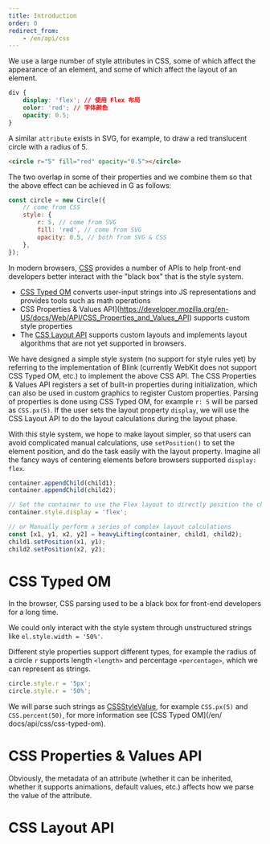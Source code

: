 ```yaml
---
title: Introduction
order: 0
redirect_from:
    - /en/api/css
---
```


We use a large number of style attributes in CSS, some of which affect the appearance of an element, and some of which affect the layout of an element.

```css
div {
    display: 'flex'; // 使用 Flex 布局
    color: 'red'; // 字体颜色
    opacity: 0.5;
}
```

A similar `attribute` exists in SVG, for example, to draw a red translucent circle with a radius of 5.

```html
<circle r="5" fill="red" opacity="0.5"></circle>
```

The two overlap in some of their properties and we combine them so that the above effect can be achieved in G as follows:

```js
const circle = new Circle({
    // come from CSS
    style: {
        r: 5, // come from SVG
        fill: 'red', // come from SVG
        opacity: 0.5, // both from SVG & CSS
    },
});
```

In modern browsers, [CSS](https://developer.mozilla.org/en-US/docs/Web/API/CSS) provides a number of APIs to help front-end developers better interact with the "black box" that is the style system.

- [CSS Typed OM](https://developer.mozilla.org/en-US/docs/Web/Guide/Houdini#css_typed_om) converts user-input strings into JS representations and provides tools such as math operations
- CSS Properties & Values API](<https://developer.mozilla.org/en-US/docs/Web/API/CSS_Properties_and_Values_API>) supports custom style properties
- The [CSS Layout API](https://developer.mozilla.org/en-US/docs/Web/Guide/Houdini#css_layout_api) supports custom layouts and implements layout algorithms that are not yet supported in browsers.

We have designed a simple style system (no support for style rules yet) by referring to the implementation of Blink (currently WebKit does not support CSS Typed OM, etc.) to implement the above CSS API. The CSS Properties & Values API registers a set of built-in properties during initialization, which can also be used in custom graphics to register Custom properties. Parsing of properties is done using CSS Typed OM, for example `r: 5` will be parsed as `CSS.px(5)`. If the user sets the layout property `display`, we will use the CSS Layout API to do the layout calculations during the layout phase.

With this style system, we hope to make layout simpler, so that users can avoid complicated manual calculations, use `setPosition()` to set the element position, and do the task easily with the layout property. Imagine all the fancy ways of centering elements before browsers supported `display: flex`.

```js
container.appendChild(child1);
container.appendChild(child2);

// Set the container to use the Flex layout to directly position the child elements
container.style.display = 'flex';

// or Manually perform a series of complex layout calculations
const [x1, y1, x2, y2] = heavyLifting(container, child1, child2);
child1.setPosition(x1, y1);
child2.setPosition(x2, y2);
```

# CSS Typed OM

In the browser, CSS parsing used to be a black box for front-end developers for a long time.

We could only interact with the style system through unstructured strings like `el.style.width = '50%'`.

Different style properties support different types, for example the radius of a circle `r` supports length `<length>` and percentage `<percentage>`, which we can represent as strings.

```js
circle.style.r = '5px';
circle.style.r = '50%';
```

We will parse such strings as [CSSStyleValue](/en/api/css/css-typed-om#cssstylevalue), for example `CSS.px(5)` and `CSS.percent(50)`, for more information see [CSS Typed OM](/en/ docs/api/css/css-typed-om).

# CSS Properties & Values API

Obviously, the metadata of an attribute (whether it can be inherited, whether it supports animations, default values, etc.) affects how we parse the value of the attribute.

# CSS Layout API
